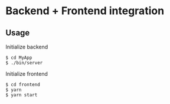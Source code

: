 # Backend + Frontend integration

## Usage

Initialize backend

```console
$ cd MyApp
$ ./bin/server
```

Initialize frontend

```console
$ cd frontend
$ yarn
$ yarn start
```

```

